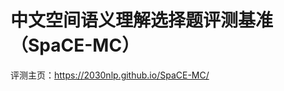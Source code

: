 # 中文空间语义理解选择题评测基准（SpaCE-MC）

评测主页：<a href="https://2030nlp.github.io/SpaCE-MC/" target="_blank">https://2030nlp.github.io/SpaCE-MC/</a>
